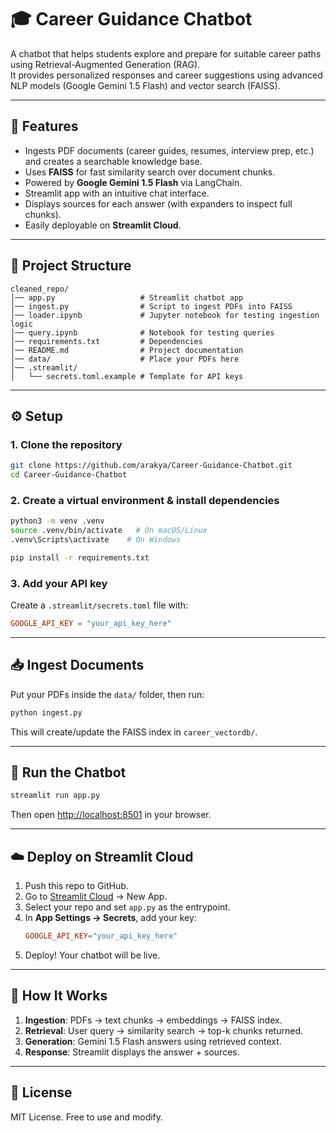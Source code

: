 # 🎓 Career Guidance Chatbot

A chatbot that helps students explore and prepare for suitable career paths using Retrieval-Augmented Generation (RAG).  
It provides personalized responses and career suggestions using advanced NLP models (Google Gemini 1.5 Flash) and vector search (FAISS).

---

## 🚀 Features
- Ingests PDF documents (career guides, resumes, interview prep, etc.) and creates a searchable knowledge base.  
- Uses **FAISS** for fast similarity search over document chunks.  
- Powered by **Google Gemini 1.5 Flash** via LangChain.  
- Streamlit app with an intuitive chat interface.  
- Displays sources for each answer (with expanders to inspect full chunks).  
- Easily deployable on **Streamlit Cloud**.

---

## 📂 Project Structure
```
cleaned_repo/
│── app.py                   # Streamlit chatbot app
│── ingest.py                # Script to ingest PDFs into FAISS
│── loader.ipynb             # Jupyter notebook for testing ingestion logic
│── query.ipynb              # Notebook for testing queries
│── requirements.txt         # Dependencies
│── README.md                # Project documentation
│── data/                    # Place your PDFs here
│── .streamlit/
│   └── secrets.toml.example # Template for API keys
```

---

## ⚙️ Setup

### 1. Clone the repository
```bash
git clone https://github.com/arakya/Career-Guidance-Chatbot.git
cd Career-Guidance-Chatbot
```

### 2. Create a virtual environment & install dependencies
```bash
python3 -m venv .venv
source .venv/bin/activate   # On macOS/Linux
.venv\Scripts\activate    # On Windows

pip install -r requirements.txt
```

### 3. Add your API key
Create a `.streamlit/secrets.toml` file with:
```toml
GOOGLE_API_KEY = "your_api_key_here"
```

---

## 📥 Ingest Documents
Put your PDFs inside the `data/` folder, then run:
```bash
python ingest.py
```
This will create/update the FAISS index in `career_vectordb/`.

---

## 💬 Run the Chatbot
```bash
streamlit run app.py
```
Then open [http://localhost:8501](http://localhost:8501) in your browser.

---

## ☁️ Deploy on Streamlit Cloud

1. Push this repo to GitHub.  
2. Go to [Streamlit Cloud](https://streamlit.io/cloud) → New App.  
3. Select your repo and set `app.py` as the entrypoint.  
4. In **App Settings → Secrets**, add your key:
   ```toml
   GOOGLE_API_KEY="your_api_key_here"
   ```
5. Deploy! Your chatbot will be live.

---

## 🧠 How It Works
1. **Ingestion**: PDFs → text chunks → embeddings → FAISS index.  
2. **Retrieval**: User query → similarity search → top-k chunks returned.  
3. **Generation**: Gemini 1.5 Flash answers using retrieved context.  
4. **Response**: Streamlit displays the answer + sources.

---

## 📜 License
MIT License. Free to use and modify.
